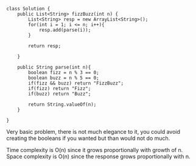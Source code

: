 ```
class Solution {
    public List<String> fizzBuzz(int n) {
        List<String> resp = new ArrayList<String>();
        for(int i = 1; i <= n; i++){
            resp.add(parse(i));
        }

        return resp;

    }

    public String parse(int n){
        boolean fizz = n % 3 == 0;
        boolean buzz = n % 5 == 0;
        if(fizz && buzz) return "FizzBuzz";
        if(fizz) return "Fizz";
        if(buzz) return "Buzz";

        return String.valueOf(n);
    }
    
}
```

Very basic problem, there is not much elegance to it, you could avoid creating the booleans if you wanted but than would not do much.

Time complexity is O(n) since it grows proportionally with growth of n.
Space complexity is O(n) since the response grows proportionally with n.